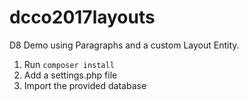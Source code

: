 # dcco2017layouts
D8 Demo using Paragraphs and a custom Layout Entity.

1. Run `composer install`
2. Add a settings.php file
3. Import the provided database
